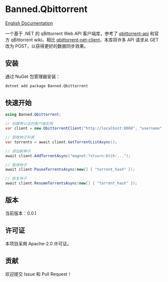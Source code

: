 # Banned.Qbittorrent

[English Documentation](../README.md)

一个基于 .NET 的 qBittorrent Web API 客户端库，参考了 [qbittorrent-api](https://github.com/rmartin16/qbittorrent-api) 和官方 qBittorrent wiki。相比 [qbittorrent-net-client](https://github.com/fedarovich/qbittorrent-net-client)，本库将许多 API 请求从 GET 改为 POST，以获得更好的数据同步效果。

## 安装

通过 NuGet 包管理器安装：

```bash
dotnet add package Banned.Qbittorrent
```

## 快速开始

```csharp
using Banned.Qbittorrent;

// 创建带认证的客户端实例
var client = new QbittorrentClient("http://localhost:8080", "username", "password");

// 获取种子列表
var torrents = await client.GetTorrentListAsync();

// 添加新种子
await client.AddTorrentAsync("magnet:?xt=urn:btih:...");

// 暂停种子
await client.PauseTorrentsAsync(new[] { "torrent_hash" });

// 恢复种子
await client.ResumeTorrentsAsync(new[] { "torrent_hash" });
```

## 版本

当前版本：0.0.1

## 许可证

本项目采用 Apache-2.0 许可证。

## 贡献

欢迎提交 Issue 和 Pull Request！ 